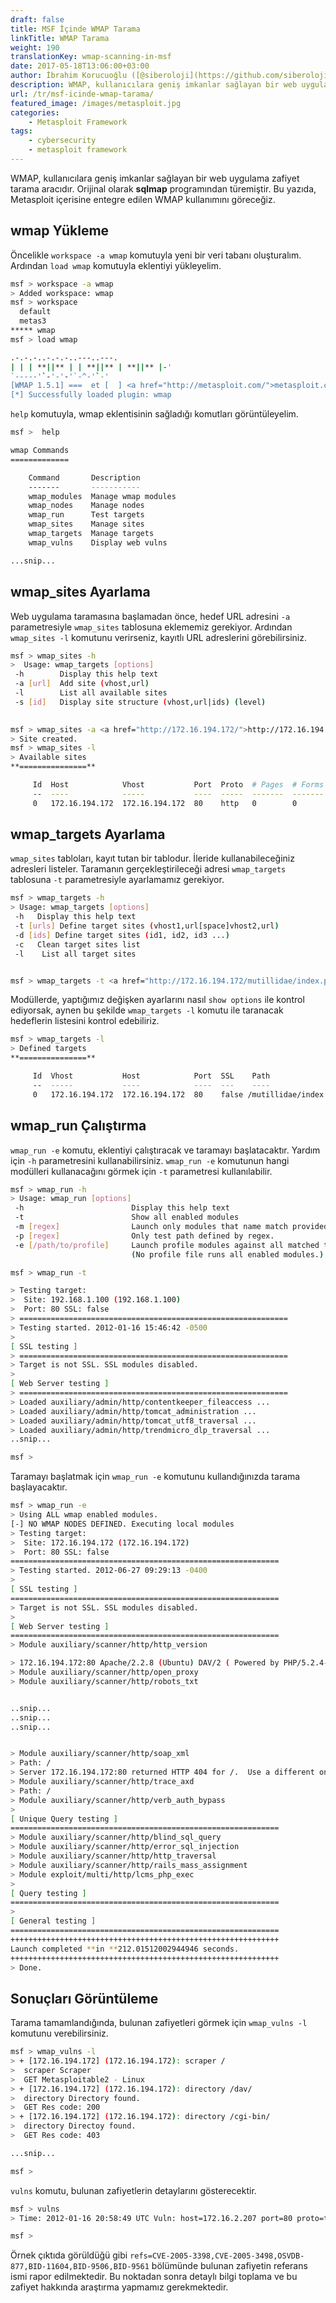 ```yaml
---
draft: false
title: MSF İçinde WMAP Tarama
linkTitle: WMAP Tarama
weight: 190
translationKey: wmap-scanning-in-msf
date: 2017-05-18T13:06:00+03:00
author: İbrahim Korucuoğlu ([@siberoloji](https://github.com/siberoloji))
description: WMAP, kullanıcılara geniş imkanlar sağlayan bir web uygulama zafiyet tarama aracıdır. Orijinal olarak sqlmap programından türemiştir.
url: /tr/msf-icinde-wmap-tarama/
featured_image: /images/metasploit.jpg
categories:
    - Metasploit Framework
tags:
    - cybersecurity
    - metasploit framework
---
```

WMAP, kullanıcılara geniş imkanlar sağlayan bir web uygulama zafiyet tarama aracıdır. Orijinal olarak **sqlmap** programından türemiştir. Bu yazıda, Metasploit içerisine entegre edilen WMAP kullanımını göreceğiz.

## wmap Yükleme

Öncelikle `workspace -a wmap` komutuyla yeni bir veri tabanı oluşturalım. Ardından `load wmap` komutuyla eklentiyi yükleyelim.

```bash
msf > workspace -a wmap
> Added workspace: wmap
msf > workspace 
  default
  metas3
***** wmap
msf > load wmap

.-.-.-..-.-.-..---..---.
| | | **||** | | **||** | **||** |-'
`-----'`-'-'-'`-^-'`-'
[WMAP 1.5.1] ===  et [  ] <a href="http://metasploit.com/">metasploit.com</a> 2012
[*] Successfully loaded plugin: wmap
```

`help` komutuyla, wmap eklentisinin sağladığı komutları görüntüleyelim.

```bash
msf >  help

wmap Commands
=============

    Command       Description
    -------       -----------
    wmap_modules  Manage wmap modules
    wmap_nodes    Manage nodes
    wmap_run      Test targets
    wmap_sites    Manage sites
    wmap_targets  Manage targets
    wmap_vulns    Display web vulns

...snip...
```

## wmap_sites Ayarlama

Web uygulama taramasına başlamadan önce, hedef URL adresini `-a` parametresiyle `wmap_sites` tablosuna eklememiz gerekiyor. Ardından `wmap_sites -l` komutunu verirseniz, kayıtlı URL adreslerini görebilirsiniz.

```bash
msf > wmap_sites -h
>  Usage: wmap_targets [options]
 -h        Display this help text
 -a [url]  Add site (vhost,url)
 -l        List all available sites
 -s [id]   Display site structure (vhost,url|ids) (level)

 
msf > wmap_sites -a <a href="http://172.16.194.172/">http://172.16.194.172</a>
> Site created.
msf > wmap_sites -l
> Available sites
**===============**

     Id  Host            Vhost           Port  Proto  # Pages  # Forms
     --  ----            -----           ----  -----  -------  -------
     0   172.16.194.172  172.16.194.172  80    http   0        0
```

## wmap_targets Ayarlama

`wmap_sites` tabloları, kayıt tutan bir tablodur. İleride kullanabileceğiniz adresleri listeler. Taramanın gerçekleştirileceği adresi `wmap_targets` tablosuna `-t` parametresiyle ayarlamamız gerekiyor.

```bash
msf > wmap_targets -h
> Usage: wmap_targets [options]
 -h   Display this help text
 -t [urls] Define target sites (vhost1,url[space]vhost2,url) 
 -d [ids] Define target sites (id1, id2, id3 ...)
 -c   Clean target sites list
 -l    List all target sites


msf > wmap_targets -t <a href="http://172.16.194.172/mutillidae/index.php">http://172.16.194.172/mutillidae/index.php</a>
```

Modüllerde, yaptığımız değişken ayarlarını nasıl `show options` ile kontrol ediyorsak, aynen bu şekilde `wmap_targets -l` komutu ile taranacak hedeflerin listesini kontrol edebiliriz.

```bash
msf > wmap_targets -l
> Defined targets
**===============**

     Id  Vhost           Host            Port  SSL    Path
     --  -----           ----            ----  ---    ----
     0   172.16.194.172  172.16.194.172  80    false /mutillidae/index.php
```

## wmap_run Çalıştırma

`wmap_run -e` komutu, eklentiyi çalıştıracak ve taramayı başlatacaktır. Yardım için `-h` parametresini kullanabilirsiniz. `wmap_run -e` komutunun hangi modülleri kullanacağını görmek için `-t` parametresi kullanılabilir.

```bash
msf > wmap_run -h
> Usage: wmap_run [options]
 -h                        Display this help text
 -t                        Show all enabled modules
 -m [regex]                Launch only modules that name match provided regex.
 -p [regex]                Only test path defined by regex.
 -e [/path/to/profile]     Launch profile modules against all matched targets.
                           (No profile file runs all enabled modules.)

msf > wmap_run -t

> Testing target:
>  Site: 192.168.1.100 (192.168.1.100)
>  Port: 80 SSL: false
> ============================================================
> Testing started. 2012-01-16 15:46:42 -0500
> 
[ SSL testing ]
> ============================================================
> Target is not SSL. SSL modules disabled.
> 
[ Web Server testing ]
> ============================================================
> Loaded auxiliary/admin/http/contentkeeper_fileaccess ...
> Loaded auxiliary/admin/http/tomcat_administration ...
> Loaded auxiliary/admin/http/tomcat_utf8_traversal ...
> Loaded auxiliary/admin/http/trendmicro_dlp_traversal ...
..snip...

msf >
```

Taramayı başlatmak için `wmap_run -e` komutunu kullandığınızda tarama başlayacaktır.

```bash
msf > wmap_run -e
> Using ALL wmap enabled modules.
[-] NO WMAP NODES DEFINED. Executing local modules
> Testing target:
>  Site: 172.16.194.172 (172.16.194.172)
>  Port: 80 SSL: false
============================================================
> Testing started. 2012-06-27 09:29:13 -0400
> 
[ SSL testing ]
============================================================
> Target is not SSL. SSL modules disabled.
> 
[ Web Server testing ]
============================================================
> Module auxiliary/scanner/http/http_version

> 172.16.194.172:80 Apache/2.2.8 (Ubuntu) DAV/2 ( Powered by PHP/5.2.4-2ubuntu5.10 )
> Module auxiliary/scanner/http/open_proxy
> Module auxiliary/scanner/http/robots_txt


..snip...
..snip...
..snip...


> Module auxiliary/scanner/http/soap_xml
> Path: /
> Server 172.16.194.172:80 returned HTTP 404 for /.  Use a different one.
> Module auxiliary/scanner/http/trace_axd
> Path: /
> Module auxiliary/scanner/http/verb_auth_bypass
> 
[ Unique Query testing ]
============================================================
> Module auxiliary/scanner/http/blind_sql_query
> Module auxiliary/scanner/http/error_sql_injection
> Module auxiliary/scanner/http/http_traversal
> Module auxiliary/scanner/http/rails_mass_assignment
> Module exploit/multi/http/lcms_php_exec
> 
[ Query testing ]
============================================================
> 
[ General testing ]
============================================================
++++++++++++++++++++++++++++++++++++++++++++++++++++++++++++
Launch completed **in **212.01512002944946 seconds.
++++++++++++++++++++++++++++++++++++++++++++++++++++++++++++
> Done.
```

## Sonuçları Görüntüleme

Tarama tamamlandığında, bulunan zafiyetleri görmek için `wmap_vulns -l` komutunu verebilirsiniz.

```bash
msf > wmap_vulns -l
> + [172.16.194.172] (172.16.194.172): scraper /
>  scraper Scraper
>  GET Metasploitable2 - Linux
> + [172.16.194.172] (172.16.194.172): directory /dav/
>  directory Directory found.
>  GET Res code: 200
> + [172.16.194.172] (172.16.194.172): directory /cgi-bin/
>  directory Directoy found.
>  GET Res code: 403

...snip...

msf >
```

`vulns` komutu, bulunan zafiyetlerin detaylarını gösterecektir.

```bash
msf > vulns
> Time: 2012-01-16 20:58:49 UTC Vuln: host=172.16.2.207 port=80 proto=tcp name=auxiliary/scanner/http/options refs=CVE-2005-3398,CVE-2005-3498,OSVDB-877,BID-11604,BID-9506,BID-9561

msf >
```

Örnek çıktıda görüldüğü gibi `refs=CVE-2005-3398,CVE-2005-3498,OSVDB-877,BID-11604,BID-9506,BID-9561` bölümünde bulunan zafiyetin referans ismi rapor edilmektedir. Bu noktadan sonra detaylı bilgi toplama ve bu zafiyet hakkında araştırma yapmamız gerekmektedir.
